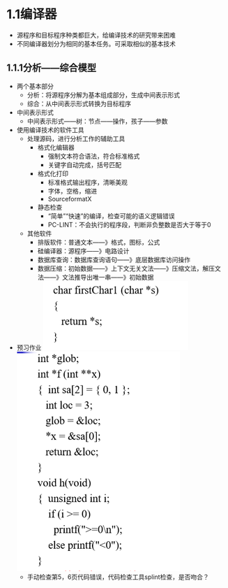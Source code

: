 # 1.1编译器
* 源程序和目标程序种类都巨大，给编译技术的研究带来困难
* 不同编译器划分为相同的基本任务。可采取相似的基本技术
## 1.1.1分析——综合模型
* 两个基本部分
    * 分析：将源程序分解为基本组成部分，生成中间表示形式
    * 综合：从中间表示形式转换为目标程序
* 中间表示形式
    * 中间表示形式——树：节点——操作，孩子——参数
* 使用编译技术的软件工具
    * 处理源码，进行分析工作的辅助工具
        * 格式化编辑器
            * 强制文本符合语法，符合标准格式
            * 关键字自动完成，括号匹配
        * 格式化打印
            * 标准格式输出程序，清晰美观
            * 字体，空格，缩进
            * SourceformatX
        * 静态检查
            * “简单”“快速”的编译，检查可能的语义逻辑错误
            * PC-LINT：不会执行的程序段，判断非负整数是否大于等于0
    * 其他软件
        * 排版软件：普通文本——》格式，图标，公式
        * 硅编译器：源程序——》电路设计
        * 数据库查询：数据库查询语句——》底层数据库访问操作
        * 数据压缩：初始数据——》上下文无关文法——》压缩文法，解压文法——》文法推导出唯一串——》初始数据
* 预习作业
![](/week1/2.png)
![](/week1/3.png)
    * 手动检查第5，6页代码错误，代码检查工具splint检查，是否吻合？
            